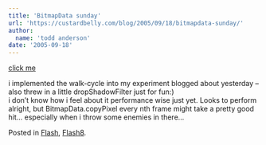 ```yaml
---
title: 'BitmapData sunday'
url: 'https://custardbelly.com/blog/2005/09/18/bitmapdata-sunday/'
author:
  name: 'todd anderson'
date: '2005-09-18'
---
```


[click me](javascript:MM_openBrWindow('insets/index.html','bitmaptrial','resizable=no,width=220,height=120');)

i implemented the walk-cycle into my experiment blogged about yesterday – also threw in a little dropShadowFilter just for fun:)  
i don’t know how i feel about it performance wise just yet. Looks to perform alright, but BitmapData.copyPixel every nth frame might take a pretty good hit… especially when i throw some enemies in there…

Posted in [Flash](https://custardbelly.com/blog/category/flash/), [Flash8](https://custardbelly.com/blog/category/flash8/).
